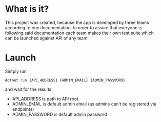 # What is it?
This project was created, because the app is developed by three teams according to one documentation. In order to assure that everyone is following said documentation each team makes their own test suite which can be launched against API of any team.

# Launch
Simply run
```
dotnet run {API_ADDRESS} {ADMIN_EMAIL} {ADMIN_PASSWORD}
```
and wait for the results. 
- API_ADDRESS is path to API root.
- ADMIN_EMAIL is default admin email (as admins can't be registered via endpoints)
- ADMIN_PASSWORD is default admin password
